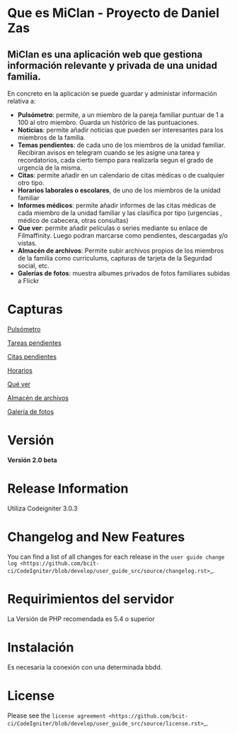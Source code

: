 Que es MiClan - Proyecto de Daniel Zas
==========
MiClan es una aplicación web que gestiona información relevante y privada de una unidad familia.
--------------------


En concreto en la aplicación se puede guardar y administar información relativa a:

* **Pulsómetro**: permite, a un miembro de la pareja familiar puntuar de 1 a 100 al otro miembro. Guarda un histórico de las puntuaciones.
* **Noticias**: permite añadir noticias que pueden ser interesantes para los miembros de la familia.
* **Temas pendientes**: de cada uno de los miembros de la unidad familiar. Recibiran avisos en telegram cuando se les asigne una tarea y recordatorios, cada cierto tiempo para realizarla segun el grado de urgencia de la misma.
* **Citas**: permite añadir en un calendario de citas médicas o de cualquier otro tipo.
* **Horarios laborales o escolares**, de uno de los miembros de la unidad familiar
* **Informes médicos**: permite añadir informes de las citas médicas de cada miembro de la unidad familiar y las clasifica por tipo (urgencias , médico de cabecera, otras consultas)
* **Que ver**: permite añadir películas o series mediante su enlace de Filmaffinity. Luego podran marcarse como pendientes, descargadas y/o vistas.
* **Almacén de archivos**: Permite subir archivos propios de los miembros de la familia como curriculums, capturas de tarjeta de la Segurdad social, etc.
* **Galerías de fotos**: muestra albumes privados de fotos familiares subidas a Flickr



Capturas
==========


<a target="_blank" href="https://i.imgur.com/BOYjF"> Pulsómetro</a>

<a target="_blank" href="https://i.imgur.com/bBxeP"> Tareas pendientes</a>

<a target="_blank" href="https://i.imgur.com/KhD6L"> Citas pendientes</a>

<a target="_blank" href="https://i.imgur.com/5TtYZ"> Horarios</a>

<a target="_blank" href="https://i.imgur.com/ukMXo"> Qué ver</a>

<a target="_blank" href="https://i.imgur.com/a/3X2rr"> Almacén de archivos</a>

<a target="_blank" href="https://i.imgur.com/a/93Y62"> Galería de fotos</a>






Versión
==========


**Versión 2.0 beta**


Release Information
==========


Utiliza Codeigniter 3.0.3 

Changelog and New Features
==========


You can find a list of all changes for each release in the `user
guide change log <https://github.com/bcit-ci/CodeIgniter/blob/develop/user_guide_src/source/changelog.rst>`_.


Requirimientos del servidor
==========


La Versión de PHP recomendada es 5.4 o superior


Instalación
==========

Es necesaria la conexión con una determinada bbdd. 



License
==========


Please see the `license
agreement <https://github.com/bcit-ci/CodeIgniter/blob/develop/user_guide_src/source/license.rst>`_.


